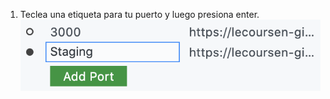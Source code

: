1. Teclea una etiqueta para tu puerto y luego presiona enter. ![Caja de texto para teclear la etiqueta para el puerto](/assets/images/help/codespaces/label-text-box.png)
